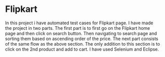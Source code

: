 # Flipkart
In this project i have automated test cases for Flipkart page.
I have made the project in two parts.
The first part is to first go on the Flipkart home page and then click on search button.
Then navigating to search page and sorting them based on ascending order of the price.
The next part consists of the same flow as the above section.
The only addition to this section is to click on the  2nd product and add to cart.
I have used Selenium and Eclipse.
